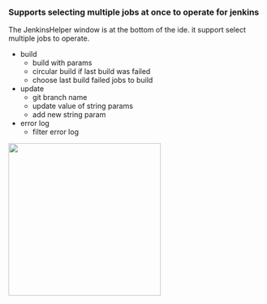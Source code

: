 ### Supports selecting multiple jobs at once to operate for jenkins
The JenkinsHelper window is at the bottom of the ide. it support select multiple jobs to operate.
* build
    * build with params
    * circular build if last build was failed
    * choose last build failed jobs to build
* update
    * git branch name
    * update value of string params
    * add new string param
* error log
    * filter error log

<img src="https://s1.ax1x.com/2022/05/14/O6iPjU.gif" width="300">
